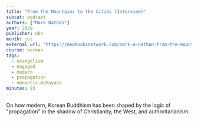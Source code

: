 ```yaml
---
title: "From the Mountains to the Cities (Interview)"
subcat: podcast
authors: ["Mark Nathan"]
year: 2020
publisher: nbn
month: jul
external_url: "https://newbooksnetwork.com/mark-a-nathan-from-the-mountains-to-the-cities-a-history-of-buddhist-propagation-in-korea-u-hawaii-press-2018/"
course: korean
tags:
  - evangelism
  - engaged
  - modern
  - propagation
  - monastic-mahayana
minutes: 93
---
```


On how modern, Korean Buddhism has been shaped by the logic of "propagation" in the shadow of Christianity, the West, and authoritarianism.
